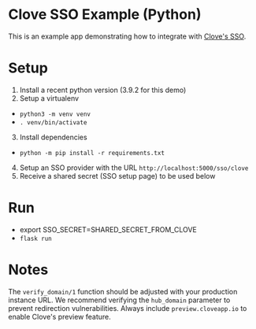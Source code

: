# Clove SSO Example (Python)

This is an example app demonstrating how to integrate with [Clove's SSO](https://hub.cloveapp.io/hc/a/product-single-sign-on).

# Setup

1. Install a recent python version (3.9.2 for this demo)
2. Setup a virtualenv
  * `python3 -m venv venv`
  * `. venv/bin/activate`
3. Install dependencies
  * `python -m pip install -r requirements.txt`
4. Setup an SSO provider with the URL `http://localhost:5000/sso/clove`
5. Receive a shared secret (SSO setup page) to be used below

# Run

* export SSO_SECRET=SHARED_SECRET_FROM_CLOVE
* `flask run`

# Notes

The `verify_domain/1` function should be adjusted with your production instance URL. We recommend
verifying the `hub_domain` parameter to prevent redirection vulnerabilities. Always include
`preview.cloveapp.io` to enable Clove's preview feature.
